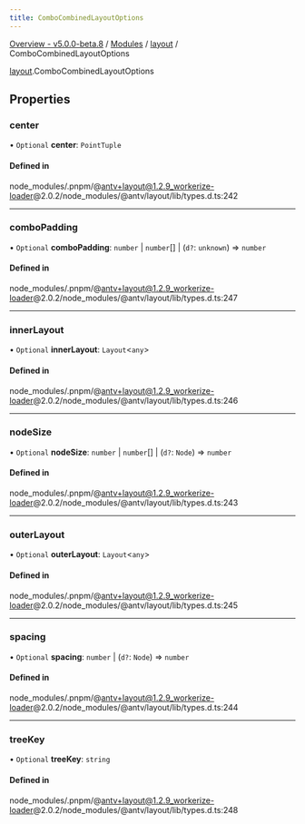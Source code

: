 ```yaml
---
title: ComboCombinedLayoutOptions
---
```


[Overview - v5.0.0-beta.8](../../README.en.md) / [Modules](../../modules.en.md) / [layout](../../modules/layout.en.md) / ComboCombinedLayoutOptions

[layout](../../modules/layout.en.md).ComboCombinedLayoutOptions

## Properties

### center

• `Optional` **center**: `PointTuple`

#### Defined in

node_modules/.pnpm/@antv+layout@1.2.9_workerize-loader@2.0.2/node_modules/@antv/layout/lib/types.d.ts:242

---

### comboPadding

• `Optional` **comboPadding**: `number` \| `number`[] \| (`d?`: `unknown`) => `number`

#### Defined in

node_modules/.pnpm/@antv+layout@1.2.9_workerize-loader@2.0.2/node_modules/@antv/layout/lib/types.d.ts:247

---

### innerLayout

• `Optional` **innerLayout**: `Layout`<`any`\>

#### Defined in

node_modules/.pnpm/@antv+layout@1.2.9_workerize-loader@2.0.2/node_modules/@antv/layout/lib/types.d.ts:246

---

### nodeSize

• `Optional` **nodeSize**: `number` \| `number`[] \| (`d?`: `Node`) => `number`

#### Defined in

node_modules/.pnpm/@antv+layout@1.2.9_workerize-loader@2.0.2/node_modules/@antv/layout/lib/types.d.ts:243

---

### outerLayout

• `Optional` **outerLayout**: `Layout`<`any`\>

#### Defined in

node_modules/.pnpm/@antv+layout@1.2.9_workerize-loader@2.0.2/node_modules/@antv/layout/lib/types.d.ts:245

---

### spacing

• `Optional` **spacing**: `number` \| (`d?`: `Node`) => `number`

#### Defined in

node_modules/.pnpm/@antv+layout@1.2.9_workerize-loader@2.0.2/node_modules/@antv/layout/lib/types.d.ts:244

---

### treeKey

• `Optional` **treeKey**: `string`

#### Defined in

node_modules/.pnpm/@antv+layout@1.2.9_workerize-loader@2.0.2/node_modules/@antv/layout/lib/types.d.ts:248
